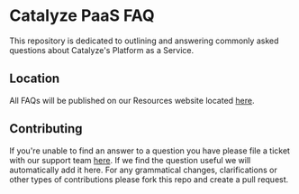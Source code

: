 # Catalyze PaaS FAQ
This repository is dedicated to outlining and answering commonly asked questions about Catalyze's Platform as a Service.

## Location
All FAQs will be published on our Resources website located [here](//resources.catalyze.io/paas).

## Contributing
If you're unable to find an answer to a question you have please file a ticket with our support team [here](mailto:support@catalyze.io). If we find the question useful we will automatically add it here. For any grammatical changes, clarifications or other types of contributions please fork this repo and create a pull request.
